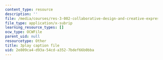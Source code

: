 ```yaml
---
content_type: resource
description: ''
file: /media/courses/res-3-002-collaborative-design-and-creative-expression-with-arduino-microcontrollers-january-iap-2017/2e809ca4d93a54cda3527bdef66b0bba_2039256.vtt
file_type: application/x-subrip
learning_resource_types: []
ocw_type: OCWFile
parent_uid: null
resourcetype: Other
title: 3play caption file
uid: 2e809ca4-d93a-54cd-a352-7bdef66b0bba
---
```

